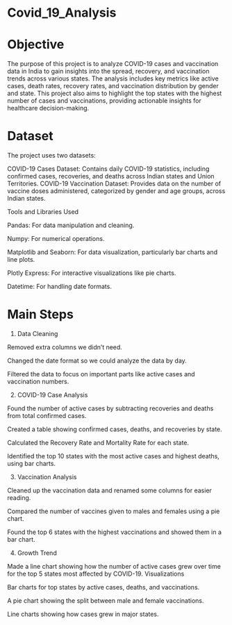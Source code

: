 # Covid_19_Analysis

# Objective
The purpose of this project is to analyze COVID-19 cases and vaccination data in India to gain insights into the spread, recovery, and vaccination trends across various states. The analysis includes key metrics like active cases, death rates, recovery rates, and vaccination distribution by gender and state. This project also aims to highlight the top states with the highest number of cases and vaccinations, providing actionable insights for healthcare decision-making.

# Dataset
The project uses two datasets:

COVID-19 Cases Dataset: Contains daily COVID-19 statistics, including confirmed cases, recoveries, and deaths across Indian states and Union Territories.
COVID-19 Vaccination Dataset: Provides data on the number of vaccine doses administered, categorized by gender and age groups, across Indian states.

Tools and Libraries Used

Pandas: For data manipulation and cleaning.

Numpy: For numerical operations.

Matplotlib and Seaborn: For data visualization, particularly bar charts and line plots.

Plotly Express: For interactive visualizations like pie charts.

Datetime: For handling date formats.

# Main Steps
1. Data Cleaning
   
Removed extra columns we didn’t need.

Changed the date format so we could analyze the data by day.

Filtered the data to focus on important parts like active cases and vaccination numbers.

2. COVID-19 Case Analysis
   
Found the number of active cases by subtracting recoveries and deaths from total confirmed cases.

Created a table showing confirmed cases, deaths, and recoveries by state.

Calculated the Recovery Rate and Mortality Rate for each state.

Identified the top 10 states with the most active cases and highest deaths, using bar charts.

3. Vaccination Analysis
   
Cleaned up the vaccination data and renamed some columns for easier reading.

Compared the number of vaccines given to males and females using a pie chart.

Found the top 6 states with the highest vaccinations and showed them in a bar chart.

4. Growth Trend
   
Made a line chart showing how the number of active cases grew over time for the top 5 states most affected by COVID-19.
Visualizations

Bar charts for top states by active cases, deaths, and vaccinations.

A pie chart showing the split between male and female vaccinations.

Line charts showing how cases grew in major states.
